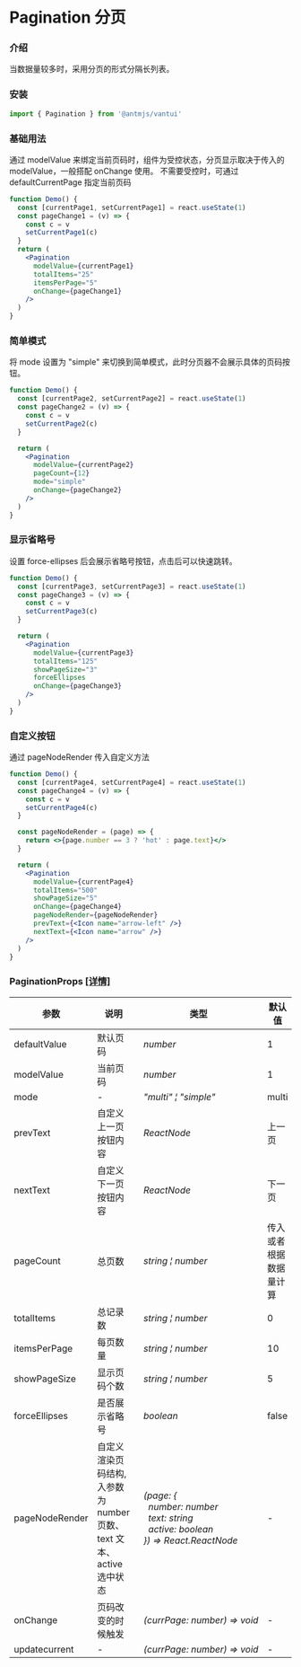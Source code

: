 # Pagination 分页

### 介绍

当数据量较多时，采用分页的形式分隔长列表。

### 安装

```javascript
import { Pagination } from '@antmjs/vantui'
```

### 基础用法

通过 modelValue 来绑定当前页码时，组件为受控状态，分页显示取决于传入的 modelValue，一般搭配 onChange 使用。
不需要受控时，可通过 defaultCurrentPage 指定当前页码

```jsx
function Demo() {
  const [currentPage1, setCurrentPage1] = react.useState(1)
  const pageChange1 = (v) => {
    const c = v
    setCurrentPage1(c)
  }
  return (
    <Pagination
      modelValue={currentPage1}
      totalItems="25"
      itemsPerPage="5"
      onChange={pageChange1}
    />
  )
}
```

### 简单模式

将 mode 设置为 "simple" 来切换到简单模式，此时分页器不会展示具体的页码按钮。

```jsx
function Demo() {
  const [currentPage2, setCurrentPage2] = react.useState(1)
  const pageChange2 = (v) => {
    const c = v
    setCurrentPage2(c)
  }

  return (
    <Pagination
      modelValue={currentPage2}
      pageCount={12}
      mode="simple"
      onChange={pageChange2}
    />
  )
}
```

### 显示省略号

设置 force-ellipses 后会展示省略号按钮，点击后可以快速跳转。

```jsx
function Demo() {
  const [currentPage3, setCurrentPage3] = react.useState(1)
  const pageChange3 = (v) => {
    const c = v
    setCurrentPage3(c)
  }

  return (
    <Pagination
      modelValue={currentPage3}
      totalItems="125"
      showPageSize="3"
      forceEllipses
      onChange={pageChange3}
    />
  )
}
```

### 自定义按钮

通过 pageNodeRender 传入自定义方法

```jsx
function Demo() {
  const [currentPage4, setCurrentPage4] = react.useState(1)
  const pageChange4 = (v) => {
    const c = v
    setCurrentPage4(c)
  }

  const pageNodeRender = (page) => {
    return <>{page.number == 3 ? 'hot' : page.text}</>
  }

  return (
    <Pagination
      modelValue={currentPage4}
      totalItems="500"
      showPageSize="5"
      onChange={pageChange4}
      pageNodeRender={pageNodeRender}
      prevText={<Icon name="arrow-left" />}
      nextText={<Icon name="arrow" />}
    />
  )
}
```

### PaginationProps [[详情]](https://github.com/AntmJS/vantui/tree/main/packages/vantui/types/pagination.d.ts)

| 参数           | 说明                                                                  | 类型                                                                                                                                                                                                                            | 默认值                 | 必填    |
| -------------- | --------------------------------------------------------------------- | ------------------------------------------------------------------------------------------------------------------------------------------------------------------------------------------------------------------------------- | ---------------------- | ------- |
| defaultValue   | 默认页码                                                              | _&nbsp;&nbsp;number<br/>_                                                                                                                                                                                                       | 1                      | `false` |
| modelValue     | 当前页码                                                              | _&nbsp;&nbsp;number<br/>_                                                                                                                                                                                                       | 1                      | `true`  |
| mode           | -                                                                     | _&nbsp;&nbsp;"multi"&nbsp;&brvbar;&nbsp;"simple"<br/>_                                                                                                                                                                          | multi                  | `false` |
| prevText       | 自定义上一页按钮内容                                                  | _&nbsp;&nbsp;ReactNode<br/>_                                                                                                                                                                                                    | 上一页                 | `false` |
| nextText       | 自定义下一页按钮内容                                                  | _&nbsp;&nbsp;ReactNode<br/>_                                                                                                                                                                                                    | 下一页                 | `false` |
| pageCount      | 总页数                                                                | _&nbsp;&nbsp;string&nbsp;&brvbar;&nbsp;number<br/>_                                                                                                                                                                             | 传入或者根据数据量计算 | `true`  |
| totalItems     | 总记录数                                                              | _&nbsp;&nbsp;string&nbsp;&brvbar;&nbsp;number<br/>_                                                                                                                                                                             | 0                      | `false` |
| itemsPerPage   | 每页数量                                                              | _&nbsp;&nbsp;string&nbsp;&brvbar;&nbsp;number<br/>_                                                                                                                                                                             | 10                     | `false` |
| showPageSize   | 显示页码个数                                                          | _&nbsp;&nbsp;string&nbsp;&brvbar;&nbsp;number<br/>_                                                                                                                                                                             | 5                      | `false` |
| forceEllipses  | 是否展示省略号                                                        | _&nbsp;&nbsp;boolean<br/>_                                                                                                                                                                                                      | false                  | `false` |
| pageNodeRender | 自定义渲染页码结构, 入参数为 number 页数、text 文本、 active 选中状态 | _&nbsp;&nbsp;(page:&nbsp;{<br/>&nbsp;&nbsp;&nbsp;&nbsp;number:&nbsp;number<br/>&nbsp;&nbsp;&nbsp;&nbsp;text:&nbsp;string<br/>&nbsp;&nbsp;&nbsp;&nbsp;active:&nbsp;boolean<br/>&nbsp;&nbsp;})&nbsp;=>&nbsp;React.ReactNode<br/>_ | -                      | `false` |
| onChange       | 页码改变的时候触发                                                    | _&nbsp;&nbsp;(currPage:&nbsp;number)&nbsp;=>&nbsp;void<br/>_                                                                                                                                                                    | -                      | `true`  |
| updatecurrent  | -                                                                     | _&nbsp;&nbsp;(currPage:&nbsp;number)&nbsp;=>&nbsp;void<br/>_                                                                                                                                                                    | -                      | `false` |
